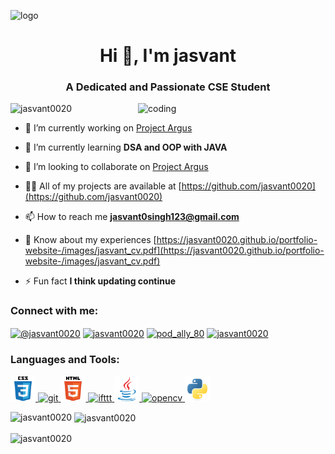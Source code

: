 ![logo](![17509500424615660221557146923819](https://github.com/user-attachments/assets/b3975ea4-0f85-4fc0-8441-03087f2e57cf)
)
<h1 align="center">Hi 👋, I'm jasvant</h1>
<h3 align="center">A Dedicated and Passionate CSE Student</h3>
<img align="right" alt="coding" width="300" src="https://camo.githubusercontent.com/2366b34bb903c09617990fb5fff4622f3e941349e846ddb7e73df872a9d21233/68747470733a2f2f63646e2e6472696262626c652e636f6d2f75736572732f3733303730332f73637265656e73686f74732f363538313234332f6176656e746f2e676966">

<p align="left"> <img src="https://komarev.com/ghpvc/?username=jasvant0020&label=Profile%20views&color=0e75b6&style=flat" alt="jasvant0020" /> </p>

- 🔭 I’m currently working on [Project Argus](https://github.com/jasvant0020/Project-Argus-)

- 🌱 I’m currently learning **DSA and OOP with JAVA**

- 👯 I’m looking to collaborate on [Project Argus](https://github.com/jasvant0020/Project-Argus-)

- 👨‍💻 All of my projects are available at [https://github.com/jasvant0020](https://github.com/jasvant0020)

- 📫 How to reach me **jasvant0singh123@gmail.com**

- 📄 Know about my experiences [https://jasvant0020.github.io/portfolio-website-/images/jasvant_cv.pdf](https://jasvant0020.github.io/portfolio-website-/images/jasvant_cv.pdf)

- ⚡ Fun fact **I think updating continue**

<h3 align="left">Connect with me:</h3>
<p align="left">
<a href="https://twitter.com/@jasvant0020" target="blank"><img align="center" src="https://raw.githubusercontent.com/rahuldkjain/github-profile-readme-generator/master/src/images/icons/Social/twitter.svg" alt="@jasvant0020" height="30" width="40" /></a>
<a href="https://linkedin.com/in/jasvant0020" target="blank"><img align="center" src="https://raw.githubusercontent.com/rahuldkjain/github-profile-readme-generator/master/src/images/icons/Social/linked-in-alt.svg" alt="jasvant0020" height="30" width="40" /></a>
<a href="https://www.codechef.com/users/pod_ally_80" target="blank"><img align="center" src="https://cdn.jsdelivr.net/npm/simple-icons@3.1.0/icons/codechef.svg" alt="pod_ally_80" height="30" width="40" /></a>
<a href="https://www.leetcode.com/jasvant0020" target="blank"><img align="center" src="https://raw.githubusercontent.com/rahuldkjain/github-profile-readme-generator/master/src/images/icons/Social/leet-code.svg" alt="jasvant0020" height="30" width="40" /></a>
</p>

<h3 align="left">Languages and Tools:</h3>
<p align="left"> <a href="https://www.w3schools.com/css/" target="_blank" rel="noreferrer"> <img src="https://raw.githubusercontent.com/devicons/devicon/master/icons/css3/css3-original-wordmark.svg" alt="css3" width="40" height="40"/> </a> <a href="https://git-scm.com/" target="_blank" rel="noreferrer"> <img src="https://www.vectorlogo.zone/logos/git-scm/git-scm-icon.svg" alt="git" width="40" height="40"/> </a> <a href="https://www.w3.org/html/" target="_blank" rel="noreferrer"> <img src="https://raw.githubusercontent.com/devicons/devicon/master/icons/html5/html5-original-wordmark.svg" alt="html5" width="40" height="40"/> </a> <a href="https://ifttt.com/" target="_blank" rel="noreferrer"> <img src="https://www.vectorlogo.zone/logos/ifttt/ifttt-ar21.svg" alt="ifttt" width="40" height="40"/> </a> <a href="https://www.java.com" target="_blank" rel="noreferrer"> <img src="https://raw.githubusercontent.com/devicons/devicon/master/icons/java/java-original.svg" alt="java" width="40" height="40"/> </a> <a href="https://opencv.org/" target="_blank" rel="noreferrer"> <img src="https://www.vectorlogo.zone/logos/opencv/opencv-icon.svg" alt="opencv" width="40" height="40"/> </a> <a href="https://www.python.org" target="_blank" rel="noreferrer"> <img src="https://raw.githubusercontent.com/devicons/devicon/master/icons/python/python-original.svg" alt="python" width="40" height="40"/> </a> </p>

<p><img align="left" src="https://github-readme-stats.vercel.app/api/top-langs?username=jasvant0020&show_icons=true&locale=en&layout=compact" alt="jasvant0020" /></p>

<p>&nbsp;<img align="center" src="https://github-readme-stats.vercel.app/api?username=jasvant0020&show_icons=true&locale=en" alt="jasvant0020" /></p>

<p><img align="center" src="https://github-readme-streak-stats.herokuapp.com/?user=jasvant0020&" alt="jasvant0020" /></p>
